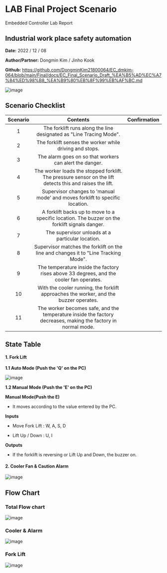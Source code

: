 # LAB Final Project Scenario

Embedded Controller Lab Report

## Industrial work place safety automation

**Date:** 2022 / 12 / 08

**Author/Partner:** Dongmin Kim / Jinho Kook

**Github:** https://github.com/DongminKim21800064/EC_dmkim-064/blob/main/Final/docs/EC_Final_Scenario_Draft_%EA%B5%AD%EC%A7%84%ED%98%B8_%EA%B9%80%EB%8F%99%EB%AF%BC.md

![image](https://user-images.githubusercontent.com/91419683/206231821-090e539b-e625-4fea-9966-71463d0ef9ee.png)




## Scenario Checklist 

| Scenario |                           Contents                           | Confirmation |
| :------: | :----------------------------------------------------------: | :----------: |
|    1     | The forklift  runs along the line designated as "Line Tracing Mode". |              |
|    2     |   The forklift  senses the worker while driving and stops.   |              |
|    3     |   The alarm goes  on so that workers can alert the danger.   |              |
|    4     | The worker loads the stopped forklift. The pressure sensor on the lift detects this and  raises the lift. |              |
|    5     | Supervisor  changes to 'manual mode' and moves forklift to specific location. |              |
|    6     | A forklift backs  up to move to a specific location. The buzzer on the forklift signals danger. |              |
|    7     |      The supervisor  unloads at a particular location.       |              |
|    8     | Supervisor  matches the forklift on the line and changes it to "Line Tracking  Mode". |              |
|    9     | The temperature  inside the factory rises above 33 degrees, and the cooler fan operates. |              |
|    10    | With the cooler  running, the forklift approaches the worker, and the buzzer operates. |              |
|    11    | The worker  becomes safe, and the temperature inside the factory decreases, making the  factory in normal mode. |              |



## State Table

#### 1. Fork Lift

**1.1 Auto Mode (Push the 'Q' on the PC)**

![image](https://user-images.githubusercontent.com/91419683/206232289-7500d66a-7447-4a0b-8edc-052a28fca3ab.png)


**1.2 Manual Mode (Push the 'E' on the PC)**

**Manual Mode(Push the E)**

- It moves according to the value entered by the PC.

**Inputs**

- Move Fork Lift : W, A, S, D

- Lift Up / Down : U, I

**Outputs**

- If the forklift is reversing or Lift Up and Down, the buzzer on.



#### 2. Cooler Fan & Caution Alarm

![image](https://user-images.githubusercontent.com/91419683/206232445-1f2994ea-1080-49b8-a85c-7158ca23e9a8.png)




## Flow Chart

### Total Flow chart

![image](https://user-images.githubusercontent.com/91419683/206232533-eeb52a16-c2b5-469d-b677-5f9f83914df6.png)



### Cooler & Alarm 

![image](https://user-images.githubusercontent.com/91419683/206232619-262e7b8b-2ac8-4405-b76d-85137ba257b9.png)



### Fork Lift

![image](https://user-images.githubusercontent.com/91419683/206232677-60f9a076-fd49-4fe9-be61-e5d581351e60.png)
